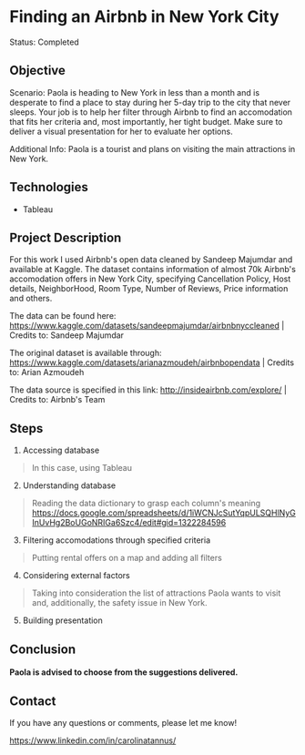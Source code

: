 # Finding an Airbnb in New York City
 
Status: Completed

## Objective
Scenario: Paola is heading to New York in less than a month and is desperate to find a place to stay during her 5-day trip to the city that never sleeps. Your job is to help her filter through Airbnb to find an accomodation that fits her criteria and, most importantly, her tight budget. Make sure to deliver a visual presentation for her to evaluate her options.

Additional Info: Paola is a tourist and plans on visiting the main attractions in New York.

## Technologies
- Tableau

## Project Description
For this work I used Airbnb's open data cleaned by Sandeep Majumdar and available at Kaggle. The dataset contains information of almost 70k Airbnb's accomodation offers in New York City, specifying Cancellation Policy, Host details, NeighborHood, Room Type, Number of Reviews, Price information and others.

The data can be found here: <https://www.kaggle.com/datasets/sandeepmajumdar/airbnbnyccleaned> | Credits to: Sandeep Majumdar

The original dataset is available through: <https://www.kaggle.com/datasets/arianazmoudeh/airbnbopendata> | Credits to: Arian Azmoudeh

The data source is specified in this link: <http://insideairbnb.com/explore/> | Credits to: Airbnb's Team

## Steps

1) Accessing database
> In this case, using Tableau

2) Understanding database
> Reading the data dictionary to grasp each column's meaning <https://docs.google.com/spreadsheets/d/1iWCNJcSutYqpULSQHlNyGInUvHg2BoUGoNRIGa6Szc4/edit#gid=1322284596>

3) Filtering accomodations through specified criteria
> Putting rental offers on a map and adding all filters

4) Considering external factors
> Taking into consideration the list of attractions Paola wants to visit and, additionally, the safety issue in New York. 

5) Building presentation

## Conclusion

#### Paola is advised to choose from the suggestions delivered.

## Contact
  
If you have any questions or comments, please let me know!
  
https://www.linkedin.com/in/carolinatannus/
